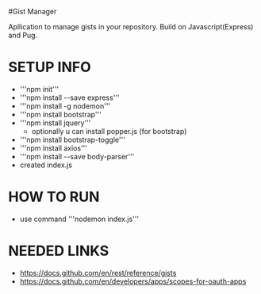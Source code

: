 #Gist Manager 

Apllication to manage gists in your repository. Build on Javascript(Express) and Pug.

# SETUP INFO
- '''npm init'''
- '''npm install --save express'''
- '''npm install -g nodemon'''
- '''npm install bootstrap'''
- '''npm install jquery'''
    - optionally u can install popper.js (for bootstrap)
- '''npm install bootstrap-toggle'''
- '''npm install axios'''
- '''npm install --save body-parser'''
- created index.js

# HOW TO RUN
- use command '''nodemon index.js'''

# NEEDED LINKS
- https://docs.github.com/en/rest/reference/gists
- https://docs.github.com/en/developers/apps/scopes-for-oauth-apps
